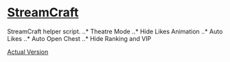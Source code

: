 # [StreamCraft](https://streamcraft.com/ "StreamCraft.com website")

StreamCraft helper script.
..* Theatre Mode
..* Hide Likes Animation
..* Auto Likes
..* Auto Open Chest
..* Hide Ranking and VIP

[Actual Version](https://ferisef.github.io/streamcraft-helper/)